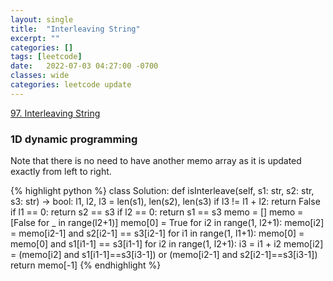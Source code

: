 ```yaml
---
layout: single
title:  "Interleaving String"
excerpt: ""
categories: []
tags: [leetcode]
date:   2022-07-03 04:27:00 -0700
classes: wide
categories: leetcode update
---
```


[97. Interleaving String](https://leetcode.com/problems/interleaving-string/)

### 1D dynamic programming

Note that there is no need to have another memo array as it is updated exactly from left to right.

{% highlight python %}
class Solution:
    def isInterleave(self, s1: str, s2: str, s3: str) -> bool:
        l1, l2, l3 = len(s1), len(s2), len(s3)
        if l3 != l1 + l2:
            return False
        if l1 == 0:
            return s2 == s3
        if l2 == 0:
            return s1 == s3
        memo = []
        memo = [False for _ in range(l2+1)]
        memo[0] = True
        for i2 in range(1, l2+1):
            memo[i2] = memo[i2-1] and s2[i2-1] == s3[i2-1]
        for i1 in range(1, l1+1):
            memo[0] = memo[0] and s1[i1-1] == s3[i1-1]
            for i2 in range(1, l2+1):
                i3 = i1 + i2 
                memo[i2] = (memo[i2] and s1[i1-1]==s3[i3-1]) or (memo[i2-1] and s2[i2-1]==s3[i3-1])
        return memo[-1]
{% endhighlight %}
